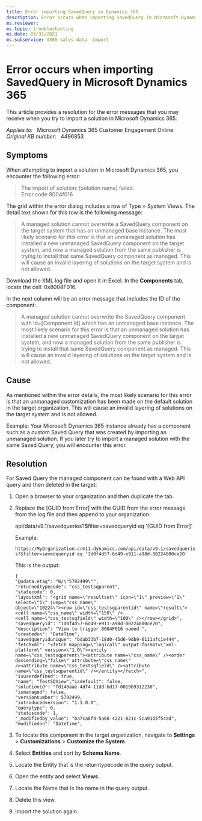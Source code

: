 ```yaml
---
title: Error importing SavedQuery in Dynamics 365
description: Error occurs when importing SavedQuery in Microsoft Dynamics 365. Provides a resolution.
ms.reviewer: 
ms.topic: troubleshooting
ms.date: 03/31/2021
ms.subservice: d365-sales-data -import
---
```

# Error occurs when importing SavedQuery in Microsoft Dynamics 365

This article provides a resolution for the error messages that you may receive when you try to import a solution in Microsoft Dynamics 365.

_Applies to:_ &nbsp; Microsoft Dynamics 365 Customer Engagement Online  
_Original KB number:_ &nbsp; 4496853

## Symptoms

When attempting to import a solution in Microsoft Dynamics 365, you encounter the following error:

> The import of solution: [solution name] failed.  
Error code 8004f016

The grid within the error dialog includes a row of Type = System Views. The detail text shown for this row is the following message:

> A managed solution cannot overwrite a SavedQuery component on the target system that has an unmanaged base instance. The most likely scenario for this error is that an unmanaged solution has installed a new unmanaged SavedQuery component on the target system, and now a managed solution from the same publisher is trying to install that same SavedQuery component as managed. This will cause an invalid layering of solutions on the target system and is not allowed.

Download the XML log file and open it in Excel. In the **Components** tab, locate the cell: 0x8004F016.

In the next column will be an error message that includes the ID of the component:

> A managed solution cannot overwrite the SavedQuery component with Id=[Component Id] which has an unmanaged base instance. The most likely scenario for this error is that an unmanaged solution has installed a new unmanaged SavedQuery component on the target system, and now a managed solution from the same publisher is trying to install that same SavedQuery component as managed. This will cause an invalid layering of solutions on the target system and is not allowed.

## Cause

As mentioned within the error details, the most likely scenario for this error is that an unmanaged customization has been made on the default solution in the target organization. This will cause an invalid layering of solutions on the target system and is not allowed.

Example: Your Microsoft Dynamics 365 instance already has a component such as a custom Saved Query that was created by importing an unmanaged solution. If you later try to import a managed solution with the same Saved Query, you will encounter this error.

## Resolution

For Saved Query the managed component can be found with a Web API query and then deleted in the target:

1. Open a browser to your organization and then duplicate the tab.
2. Replace the [GUID from Error] with the GUID from the error message from the log file and then append to your organization:

    api/data/v9.1/savedqueries?$filter=savedqueryid eq '[GUID from Error]'

    Example:

    `https://MyOrganization.crm11.dynamics.com/api/data/v9.1/savedqueries?$filter=savedqueryid eq '1d0f4d57-6d49-e911-a98d-00224800ce20'`

    This is the output:

    ```console
    {
    "@odata.etag": "W/\"5792499\"",
    "returnedtypecode": "css_testsqparent",
    "statecode": 0,
    "layoutxml": "<grid name=\"resultset\" icon=\"1\" preview=\"1\" select=\"1\" jump=\"css_name\" 
    object=\"10224\"><row id=\"css_testsqparentid\" name=\"result\"><cell name=\"css_name\" width=\"150\" />
    <cell name=\"css_testsqfield\" width=\"100\" /></row></grid>",
    "savedqueryid": "1d0f4d57-6d49-e911-a98d-00224800ce20",
    "description": "View to trigger 8004F016 named ",
    "createdon": "DateTime",
    "savedqueryidunique": "bdab33b7-18d0-45d6-9db9-6111afc1e444",
    "fetchxml": "<fetch mapping=\"logical\" output-format=\"xml-platform\" version=\"1.0\"><entity 
    name=\"css_testsqparent\"><attribute name=\"css_name\" /><order descending=\"false\" attribute=\"css_name\"
    /><attribute name=\"css_testsqfield\" /><attribute name=\"css_testsqparentid\" /></entity></fetch>",
    "isuserdefined": true,
    "name": "TestSQView","isdefault": false,
    "solutionid": "fd140aae-4df4-11dd-bd17-0019b9312238",
    "ismanaged": false,
    "versionnumber": 5792499,
    "introducedversion": "1.1.0.0",
    "querytype": 0,
    "statuscode": 1,
    "_modifiedby_value": "ba7ca8f4-5a68-4221-821c-5ca91b5f54ad",
    "modifiedon": "DateTime",
    ```

3. To locate this component in the target organization, navigate to **Settings** > **Customizations** > **Customize the System**.
4. Select **Entities** and sort by **Schema Name**.
5. Locate the Entity that is the returntypecode in the query output.
6. Open the entity and select **Views**.
7. Locate the Name that is the name in the query output.
8. Delete this view.
9. Import the solution again.

